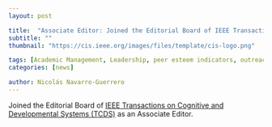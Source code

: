```yaml
---
layout: post

title:  "Associate Editor: Joined the Editorial Board of IEEE Transactions on Cognitive and Developmental Systems (TCDS)"
subtitle: ""
thumbnail: "https://cis.ieee.org/images/files/template/cis-logo.png"

tags: [Academic Management, Leadership, peer esteem indicators, outreach, Editorial Board]
categories: [news]

author: Nicolás Navarro-Guerrero
---
```

Joined the Editorial Board of <a href="https://cis.ieee.org/publications/t-cognitive-and-developmental-systems" target="_blank">IEEE Transactions on Cognitive and Developmental Systems (TCDS)</a> as an Associate Editor.

<!--more-->

